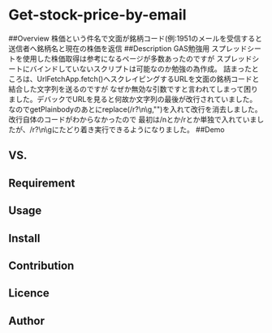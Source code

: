 # Get-stock-price-by-email
##Overview
株価という件名で文面が銘柄コード(例:1951のメールを受信すると送信者へ銘柄名と現在の株価を返信
##Description 
GAS勉強用
スプレッドシートを使用した株価取得は参考になるページが多数あったのですが
スプレッドシートにバインドしていないスクリプトは可能なのか勉強の為作成。
詰まったところは、UrlFetchApp.fetch()へスクレイピングするURLを文面の銘柄コードと結合した文字列を送るのですが
なぜか無効な引数ですと言われてしまって困りました。デバックでURLを見ると何故か文字列の最後が改行されていました。
なのでgetPlainbodyのあとにreplace(\/r?\n\g,"")を入れて改行を消去しました。改行自体のコードがわからなかったので
最初は/nとか/rとか単独で入れていましたが、\/r?\n\gにたどり着き実行できるようになりました。
##Demo
## VS. 
## Requirement
## Usage
## Install
## Contribution
## Licence
## Author

